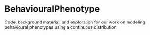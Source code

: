 # BehaviouralPhenotype
Code, background material, and exploration for our work on modeling behavioural phenotypes using a continuous distribution
